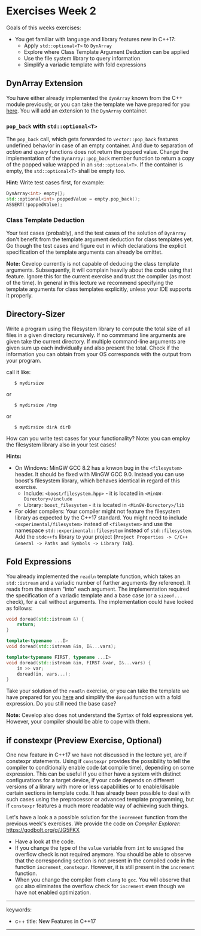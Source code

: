 # Exercises Week 2

Goals of this weeks exercises:

-   You get familiar with language and library features new in C++17:
    -   Apply `std::optional<T>` to `DynArray`
    -   Explore where Class Template Argument Deduction can be applied
    -   Use the file system library to query information
    -   Simplify a variadic template with fold expressions

## DynArray Extension

You have either already implemented the `dynArray` known from the C++
module previously, or you can take the template we have prepared for you
[here](/../tree/master/week02/exercise_templates/w02_template_01_DynArray).
You will add an extension to the `DynArray` container.

### `pop_back` with `std::optional<T>`

The `pop_back` call, which gets forwarded to `vector::pop_back` features
undefined behavior in case of an empty container. And due to separation
of *action* and *query* functions does not return the popped value.
Change the implementation of the `DynArray::pop_back` member function to
return a copy of the popped value wrapped in an `std::optional<T>`. If
the container is empty, the `std::optional<T>` shall be empty too.

**Hint:** Write test cases first, for example:

``` cpp
DynArray<int> empty{};
std::optional<int> poppedValue = empty.pop_back();
ASSERT(!poppedValue);
```

### Class Template Deduction

Your test cases (probably), and the test cases of the solution of
`DynArray` don't benefit from the template argument deduction for class
templates yet. Go though the test cases and figure out in which
declarations the explicit specification of the template arguments can
already be omittet.

**Note:** Cevelop currently is not capable of deducing the class
template arguments. Subsequently, it will complain heavily about the
code using that feature. Ignore this for the current exercise and trust
the compiler (as most of the time). In general in this lecture we
recommend specifying the template arguments for class templates
explicitly, unless your IDE supports it properly.

## Directory-Sizer

Write a program using the filesystem library to compute the total size
of all files in a given directory recursively. If no commmand line
arguments are given take the current directory. If multiple command-line
arguments are given sum up each individually and also present the total.
Check if the information you can obtain from your OS corresponds with
the output from your program.

call it like:

       $ mydirsize

or

       $ mydirsize /tmp

or

       $ mydirsize dirA dirB

How can you write test cases for your functionality? Note: you can
employ the filesystem library also in your test cases!

**Hints:**

-   On Windows: MinGW GCC 8.2 has a knwon bug in the `<filesystem>`
    header. It should be fixed with MinGW GCC 9.0. Instead you can use
    boost's filesystem library, which behaves identical in regard of
    this exercise.
    -   Include: `<boost/filesystem.hpp>` - it is located in
        `<MinGW-Directory>/include`
    -   Library: `boost_filesystem` - it is located in
        `<MinGW-Directory>/lib`
-   For older compilers: Your compiler might not feature the filesystem
    library as expected by the C++17 standard. You might need to include
    `<experimental/filesystem>` instead of `<filesystem>` and use the
    namespace `std::experimental::filesystem` instead of
    `std::filesystem`. Add the `stdc++fs` library to your project
    (`Project Properties -> C/C++ General -> Paths and Symbols -> Library Tab`).

## Fold Expressions

You already implemented the `readln` template function, which takes an
`std::istream` and a variadic number of further arguments (by
reference). It reads from the stream "into" each argument. The
implementation required the specification of a variadic template and a
base case (or a `sizeof...` check), for a call without arguments. The
implementation could have looked as follows:

``` cpp
void doread(std::istream &) {
    return;
}

template<typename ...I>
void doread(std::istream &in, I&...vars);

template<typename FIRST, typename ...I>
void doread(std::istream &in, FIRST &var, I&...vars) {
    in >> var;
    doread(in, vars...);
}
```

Take your solution of the `readln` exercise, or you can take the
template we have prepared for you
[here](/../tree/master/week02/exercise_templates/w02_template_03_FoldRead)
and simplify the `doread` function with a fold expression. Do you still
need the base case?

**Note:** Cevelop also does not understand the Syntax of fold
expressions yet. However, your compiler should be able to cope with
them.

## if constexpr (Preview Exercise, Optional)

One new feature in C++17 we have not discussed in the lecture yet, are
if constexpr statements. Using if `constexpr` provides the possibility
to tell the compiler to conditionally enable code (at compile time),
depending on some expression. This can be useful if you either have a
system with distinct configurations for a target device, if your code
depends on different versions of a library with more or less
capabilities or to enable/disable certain sections in template code. It
has already been possible to deal with such cases using the preprocessor
or advanced template programming, but if `constexpr` features a much
more readable way of achieving such things.

Let's have a look a a possible solution for the `increment` function
from the previous week's exercises. We provide the code on *Compiler
Explorer*: https://godbolt.org/g/JG5FKX

-   Have a look at the code.
-   If you change the type of the `value` variable from `int` to
    `unsigned` the overflow check is not required anymore. You should be
    able to observe that the corresponding section is not present in the
    compiled code in the function `increment_constexpr`. However, it is
    still present in the `increment` function.
-   When you change the compiler from `clang` to `gcc`. You will observe
    that `gcc` also eliminates the overflow check for `increment` even
    though we have not enabled optimization.

---
keywords:
- c++
title: New Features in C++17
---


